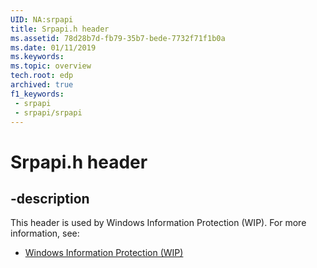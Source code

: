 ```yaml
---
UID: NA:srpapi
title: Srpapi.h header
ms.assetid: 78d28b7d-fb79-35b7-bede-7732f71f1b0a
ms.date: 01/11/2019
ms.keywords: 
ms.topic: overview
tech.root: edp
archived: true
f1_keywords:
 - srpapi
 - srpapi/srpapi
---
```


# Srpapi.h header


## -description

This header is used by Windows Information Protection (WIP). For more information, see:

- [Windows Information Protection (WIP)](../_edp/index.md)

